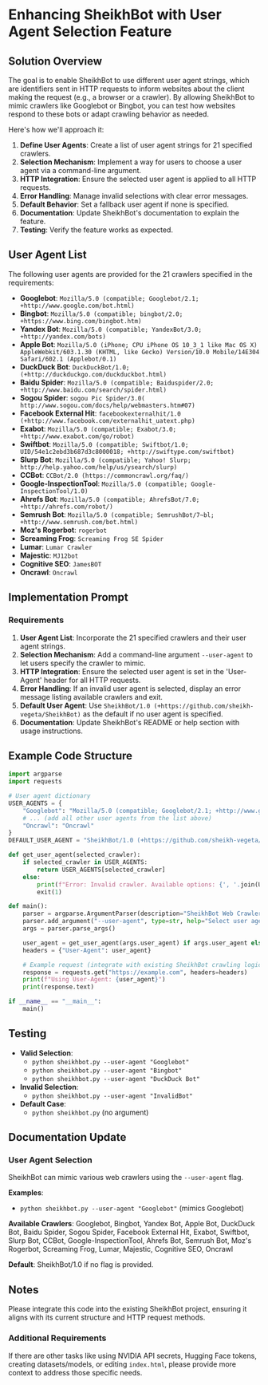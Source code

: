# Enhancing SheikhBot with User Agent Selection Feature

## Solution Overview

The goal is to enable SheikhBot to use different user agent strings, which are identifiers sent in HTTP requests to inform websites about the client making the request (e.g., a browser or a crawler). By allowing SheikhBot to mimic crawlers like Googlebot or Bingbot, you can test how websites respond to these bots or adapt crawling behavior as needed.

Here's how we'll approach it:

1. **Define User Agents**: Create a list of user agent strings for 21 specified crawlers.
2. **Selection Mechanism**: Implement a way for users to choose a user agent via a command-line argument.
3. **HTTP Integration**: Ensure the selected user agent is applied to all HTTP requests.
4. **Error Handling**: Manage invalid selections with clear error messages.
5. **Default Behavior**: Set a fallback user agent if none is specified.
6. **Documentation**: Update SheikhBot's documentation to explain the feature.
7. **Testing**: Verify the feature works as expected.

## User Agent List

The following user agents are provided for the 21 crawlers specified in the requirements:

- **Googlebot**: `Mozilla/5.0 (compatible; Googlebot/2.1; +http://www.google.com/bot.html)`
- **Bingbot**: `Mozilla/5.0 (compatible; bingbot/2.0; +https://www.bing.com/bingbot.htm)`
- **Yandex Bot**: `Mozilla/5.0 (compatible; YandexBot/3.0; +http://yandex.com/bots)`
- **Apple Bot**: `Mozilla/5.0 (iPhone; CPU iPhone OS 10_3_1 like Mac OS X) AppleWebkit/603.1.30 (KHTML, like Gecko) Version/10.0 Mobile/14E304 Safari/602.1 (Applebot/0.1)`
- **DuckDuck Bot**: `DuckDuckBot/1.0; (+http://duckduckgo.com/duckduckbot.html)`
- **Baidu Spider**: `Mozilla/5.0 (compatible; Baiduspider/2.0; +http://www.baidu.com/search/spider.html)`
- **Sogou Spider**: `sogou Pic Spider/3.0( http://www.sogou.com/docs/help/webmasters.htm#07)`
- **Facebook External Hit**: `facebookexternalhit/1.0 (+http://www.facebook.com/externalhit_uatext.php)`
- **Exabot**: `Mozilla/5.0 (compatible; Exabot/3.0; +http://www.exabot.com/go/robot)`
- **Swiftbot**: `Mozilla/5.0 (compatible; Swiftbot/1.0; UID/54e1c2ebd3b687d3c8000018; +http://swiftype.com/swiftbot)`
- **Slurp Bot**: `Mozilla/5.0 (compatible; Yahoo! Slurp; http://help.yahoo.com/help/us/ysearch/slurp)`
- **CCBot**: `CCBot/2.0 (https://commoncrawl.org/faq/)`
- **Google-InspectionTool**: `Mozilla/5.0 (compatible; Google-InspectionTool/1.0)`
- **Ahrefs Bot**: `Mozilla/5.0 (compatible; AhrefsBot/7.0; +http://ahrefs.com/robot/)`
- **Semrush Bot**: `Mozilla/5.0 (compatible; SemrushBot/7~bl; +http://www.semrush.com/bot.html)`
- **Moz's Rogerbot**: `rogerbot`
- **Screaming Frog**: `Screaming Frog SE Spider`
- **Lumar**: `Lumar Crawler`
- **Majestic**: `MJ12bot`
- **Cognitive SEO**: `JamesBOT`
- **Oncrawl**: `Oncrawl`

## Implementation Prompt

### Requirements

1. **User Agent List**: Incorporate the 21 specified crawlers and their user agent strings.
2. **Selection Mechanism**: Add a command-line argument `--user-agent` to let users specify the crawler to mimic.
3. **HTTP Integration**: Ensure the selected user agent is set in the 'User-Agent' header for all HTTP requests.
4. **Error Handling**: If an invalid user agent is selected, display an error message listing available crawlers and exit.
5. **Default User Agent**: Use `SheikhBot/1.0 (+https://github.com/sheikh-vegeta/SheikhBot)` as the default if no user agent is specified.
6. **Documentation**: Update SheikhBot's README or help section with usage instructions.

## Example Code Structure

```python
import argparse
import requests

# User agent dictionary
USER_AGENTS = {
    "Googlebot": "Mozilla/5.0 (compatible; Googlebot/2.1; +http://www.google.com/bot.html)",
    # ... (add all other user agents from the list above)
    "Oncrawl": "Oncrawl"
}
DEFAULT_USER_AGENT = "SheikhBot/1.0 (+https://github.com/sheikh-vegeta/SheikhBot)"

def get_user_agent(selected_crawler):
    if selected_crawler in USER_AGENTS:
        return USER_AGENTS[selected_crawler]
    else:
        print(f"Error: Invalid crawler. Available options: {', '.join(USER_AGENTS.keys())}")
        exit(1)

def main():
    parser = argparse.ArgumentParser(description="SheikhBot Web Crawler")
    parser.add_argument("--user-agent", type=str, help="Select user agent (e.g., 'Googlebot')")
    args = parser.parse_args()

    user_agent = get_user_agent(args.user_agent) if args.user_agent else DEFAULT_USER_AGENT
    headers = {"User-Agent": user_agent}

    # Example request (integrate with existing SheikhBot crawling logic)
    response = requests.get("https://example.com", headers=headers)
    print(f"Using User-Agent: {user_agent}")
    print(response.text)

if __name__ == "__main__":
    main()
```

## Testing

- **Valid Selection**: 
  - `python sheikhbot.py --user-agent "Googlebot"`
  - `python sheikhbot.py --user-agent "Bingbot"`
  - `python sheikhbot.py --user-agent "DuckDuck Bot"`
- **Invalid Selection**: 
  - `python sheikhbot.py --user-agent "InvalidBot"`
- **Default Case**: 
  - `python sheikhbot.py` (no argument)

## Documentation Update

### User Agent Selection

SheikhBot can mimic various web crawlers using the `--user-agent` flag. 

**Examples**:
- `python sheikhbot.py --user-agent "Googlebot"` (mimics Googlebot)

**Available Crawlers**: 
Googlebot, Bingbot, Yandex Bot, Apple Bot, DuckDuck Bot, Baidu Spider, Sogou Spider, Facebook External Hit, Exabot, Swiftbot, Slurp Bot, CCBot, Google-InspectionTool, Ahrefs Bot, Semrush Bot, Moz's Rogerbot, Screaming Frog, Lumar, Majestic, Cognitive SEO, Oncrawl

**Default**: SheikhBot/1.0 if no flag is provided.

## Notes

Please integrate this code into the existing SheikhBot project, ensuring it aligns with its current structure and HTTP request methods.

### Additional Requirements

If there are other tasks like using NVIDIA API secrets, Hugging Face tokens, creating datasets/models, or editing `index.html`, please provide more context to address those specific needs.
